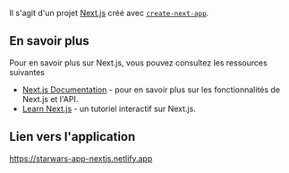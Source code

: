 Il s'agit d'un projet [Next.js](https://nextjs.org/) créé avec [`create-next-app`](https://github.com/vercel/next.js/tree/canary/packages/create-next-app).

## En savoir plus

Pour en savoir plus sur Next.js, vous pouvez consultez les ressources suivantes

- [Next.js Documentation](https://nextjs.org/docs) - pour en savoir plus sur les fonctionnalités de Next.js et l'API.
- [Learn Next.js](https://nextjs.org/learn) - un tutoriel interactif sur Next.js.

## Lien vers l'application

https://starwars-app-nextjs.netlify.app

